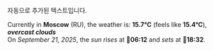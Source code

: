 
자동으로 추가된 텍스트입니다.

<!--START_SECTION:weather:moscow-->
Currently in **Moscow** (RU), the weather is: **15.7°C** (feels like **15.4°C**), ***overcast clouds***<br/>
On *September 21, 2025*, the *sun rises* at 🌅**06:12** and *sets* at 🌇**18:32**.
<!--END_SECTION:weather-->
